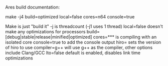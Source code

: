 Ares build documentation:

make -j4 build=optimized local=false cores=n64 console=true

Make is just "build it"
-j is threadcount (-j1 uses 1 thread)
local=false doesn't make any optimizations for processors
build=[debug|stable|release|minified|optimized]
cores=*** is compiling with an isolated core
console=true to add the console output
hiro= sets the version of hiro to use
compiler=g++ will use g++ as the compiler, other options include Clang/GCC
lto=false default is enabled, disables link time optimizations

